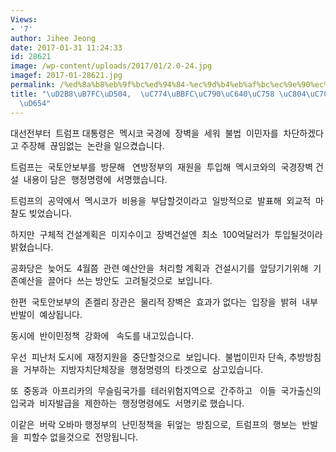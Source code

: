 ```yaml
---
Views:
- '7'
author: Jihee Jeong
date: 2017-01-31 11:24:33
id: 28621
image: /wp-content/uploads/2017/01/2.0-24.jpg
imagef: 2017-01-28621.jpg
permalink: /%ed%8a%b8%eb%9f%bc%ed%94%84-%ec%9d%b4%eb%af%bc%ec%9e%90%ec%99%80%ec%9d%98-%ec%a0%84%ec%9f%81-%ed%98%84%ec%8b%a4%ed%99%94/
title: "\uD2B8\uB7FC\uD504,  \uC774\uBBFC\uC790\uC640\uC758 \uC804\uC7C1  \uD604\uC2E4\
  \uD654"
---
```


대선전부터  트럼프 대통령은  멕시코 국경에  장벽을  세워  불법  이민자를  차단하겠다고 주장해  끊임없는  논란을 일으켰습니다.

트럼프는  국토안보부를  방문해   연방정부의  재원을  투입해  멕시코와의  국경장벽 건설  내용이 담은  행정명령에  서명했습니다.

트럼프의  공약에서  멕시코가  비용을  부담할것이라고  일방적으로  발표해  외교적  마찰도 빚었습니다.

하지만  구체적 건설계획은  미지수이고  장벽건설엔  최소  100억달러가  투입될것이라  밝혔습니다.

공화당은  늦어도  4월쯤  관련 예산안을  처리할 계획과  건설시기를  앞당기기위해  기존예산을  끌어다  쓰는 방안도  고려될것으로  보입니다.

한편  국토안보부의  존켈리 장관은  물리적 장벽은  효과가 없다는  입장을  밝혀  내부 반발이  예상됩니다.

동시에  반이민정책  강화에   속도를 내고있습니다.

우선  피난처 도시에  재정지원을  중단할것으로  보입니다.  불법이민자 단속, 추방방침을  거부하는  지방자치단체장을  행정명령의  타겟으로  삼고있습니다.

또  중동과  아프리카의  무슬림국가를  테러위험지역으로  간주하고   이들  국가출신의 입국과  비자발급을  제한하는  행정명령에도  서명키로 했습니다.

이같은  버락 오바마 행정부의  난민정책을  뒤엎는  방침으로,  트럼프의  행보는  반발을  피할수 없을것으로  전망됩니다.